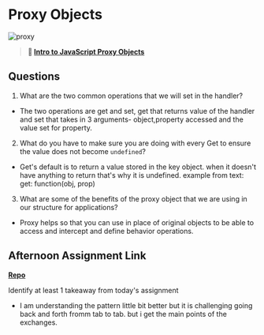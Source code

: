 # Proxy Objects

![proxy](https://bcw.blob.core.windows.net/public/img/journals/5120113092091727)

> **📖 [Intro to JavaScript Proxy Objects](https://codeworksacademy.com/fs-student-guide/resources/wk3/03-Proxies)**

## Questions

1. What are the two common operations that we will set in the handler?

-   The two operations are get and set,
get that returns value of the handler and set that takes in 3 arguments- object,property accessed and the value set for property.


2. What do you have to make sure you are doing with every Get to ensure the value does not become `undefined`?

- Get's default is to return a value stored in the key object. when it doesn't have anything to return that's why it is undefined. example from text: get: function(obj, prop)

3. What are some of the benefits of the proxy object that we are using in our structure for applications?

-   Proxy helps so that you can use in place of original objects to be able to access and intercept and define behavior operations.


## Afternoon Assignment Link

**[Repo](https://github.com/Linda-Taing/winter23_gregslist)**

Identify at least 1 takeaway from today's assignment

-   I am understanding the pattern little bit better but it is challenging going back and forth fromm tab to tab. but i get the main points of the exchanges.
